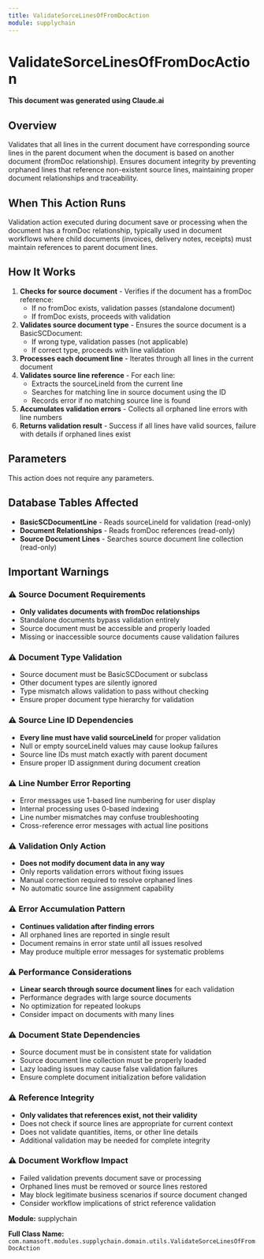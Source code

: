```yaml
---
title: ValidateSorceLinesOfFromDocAction
module: supplychain
---
```



<div class='entity-flows'>

# ValidateSorceLinesOfFromDocAction

**This document was generated using Claude.ai**

## Overview

Validates that all lines in the current document have corresponding source lines in the parent document when the document is based on another document (fromDoc relationship). Ensures document integrity by preventing orphaned lines that reference non-existent source lines, maintaining proper document relationships and traceability.

## When This Action Runs

Validation action executed during document save or processing when the document has a fromDoc relationship, typically used in document workflows where child documents (invoices, delivery notes, receipts) must maintain references to parent document lines.

## How It Works

1. **Checks for source document** - Verifies if the document has a fromDoc reference:
   - If no fromDoc exists, validation passes (standalone document)
   - If fromDoc exists, proceeds with validation
2. **Validates source document type** - Ensures the source document is a BasicSCDocument:
   - If wrong type, validation passes (not applicable)
   - If correct type, proceeds with line validation
3. **Processes each document line** - Iterates through all lines in the current document
4. **Validates source line reference** - For each line:
   - Extracts the sourceLineId from the current line
   - Searches for matching line in source document using the ID
   - Records error if no matching source line is found
5. **Accumulates validation errors** - Collects all orphaned line errors with line numbers
6. **Returns validation result** - Success if all lines have valid sources, failure with details if orphaned lines exist

## Parameters

This action does not require any parameters.

## Database Tables Affected

- **BasicSCDocumentLine** - Reads sourceLineId for validation (read-only)
- **Document Relationships** - Reads fromDoc references (read-only)
- **Source Document Lines** - Searches source document line collection (read-only)

## Important Warnings

### ⚠️ Source Document Requirements
- **Only validates documents with fromDoc relationships**
- Standalone documents bypass validation entirely
- Source document must be accessible and properly loaded
- Missing or inaccessible source documents cause validation failures

### ⚠️ Document Type Validation
- Source document must be BasicSCDocument or subclass
- Other document types are silently ignored
- Type mismatch allows validation to pass without checking
- Ensure proper document type hierarchy for validation

### ⚠️ Source Line ID Dependencies
- **Every line must have valid sourceLineId** for proper validation
- Null or empty sourceLineId values may cause lookup failures
- Source line IDs must match exactly with parent document
- Ensure proper ID assignment during document creation

### ⚠️ Line Number Error Reporting
- Error messages use 1-based line numbering for user display
- Internal processing uses 0-based indexing
- Line number mismatches may confuse troubleshooting
- Cross-reference error messages with actual line positions

### ⚠️ Validation Only Action
- **Does not modify document data in any way**
- Only reports validation errors without fixing issues
- Manual correction required to resolve orphaned lines
- No automatic source line assignment capability

### ⚠️ Error Accumulation Pattern
- **Continues validation after finding errors**
- All orphaned lines are reported in single result
- Document remains in error state until all issues resolved
- May produce multiple error messages for systematic problems

### ⚠️ Performance Considerations
- **Linear search through source document lines** for each validation
- Performance degrades with large source documents
- No optimization for repeated lookups
- Consider impact on documents with many lines

### ⚠️ Document State Dependencies
- Source document must be in consistent state for validation
- Source document line collection must be properly loaded
- Lazy loading issues may cause false validation failures
- Ensure complete document initialization before validation

### ⚠️ Reference Integrity
- **Only validates that references exist, not their validity**
- Does not check if source lines are appropriate for current context
- Does not validate quantities, items, or other line details
- Additional validation may be needed for complete integrity

### ⚠️ Document Workflow Impact
- Failed validation prevents document save or processing
- Orphaned lines must be removed or source lines restored
- May block legitimate business scenarios if source document changed
- Consider workflow implications of strict reference validation

**Module:** supplychain

**Full Class Name:** `com.namasoft.modules.supplychain.domain.utils.ValidateSorceLinesOfFromDocAction`


</div>

